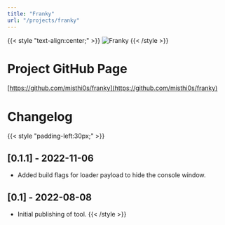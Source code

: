 ```yaml
---
title: "Franky"
url: "/projects/franky"
---
```


{{< style "text-align:center;" >}}
![Franky](/images/ea665485bf00c78cd69791b1b163bf84f343c435.gif)
{{< /style >}}

# Project GitHub Page
[https://github.com/misthi0s/franky](https://github.com/misthi0s/franky)

# Changelog

{{< style "padding-left:30px;" >}}
## [0.1.1] - 2022-11-06
- Added build flags for loader payload to hide the console window.

## [0.1] - 2022-08-08
- Initial publishing of tool.
{{< /style >}}
